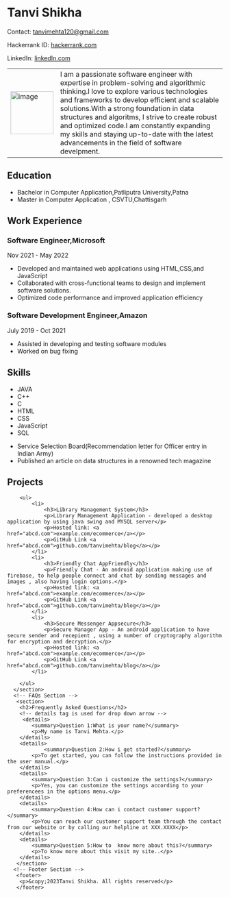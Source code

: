 <!DOCTYPE html>
<html lang="en">
<head>
    <meta charset="UTF-8">
    <meta name="viewport" content="width=device-width, initial-scale=1.0">
    <title>Resume</title>
</head>
<body>
    <!-- division -->
    <div>
        <h1>Tanvi Shikha</h1>
        <p>Contact: <a href="https://mail.google.com/mail/u/0/?hl=en/#inbox">tanvimehta120@gmail.com</a></p>
        <p>Hackerrank ID: <a href="https://www.hackerrank.com/dashboard">hackerrank.com</a></p>
        <p>LinkedIn: <a href="https://www.linkedin.com/feed/?trk=guest_homepage-basic_google-one-tap-submit">linkedIn.com</a></p>
    </div>
    <!-- table -->
    <table>
        <tr>
            <td>
                <img src="image.jpeg" alt="image" width="100" height="100">
            </td>
            <td>I am a passionate software engineer with expertise in problem-solving and algorithmic thinking.I love to explore various technologies and frameworks to develop efficient and scalable solutions.With a strong foundation in data structures and algoritms, I strive to create robust and optimized code.I am constantly expanding my skills and staying up-to-date with the latest advancements in the field of software develpment.</td>
        </tr>
    </table>
    <!-- EDUCATION SECTION -->
     <section>
        <h2>Education</h2>
        <ul>
            <li>Bachelor in Computer Application,Patliputra University,Patna</li>
            <li>Master in Computer Application , CSVTU,Chattisgarh</li>
        </ul>
     </section>
     <!-- WORK EXPERIENCE SECTION -->
     <section>
        <h2>Work Experience</h2>
        <div>
            <h3>Software Engineer,Microsoft</h3>
        <p>Nov 2021 - May 2022</p>
        <ul>
            <li>Developed and maintained web applications using HTML,CSS,and JavaScript</li>
            <li>Collaborated with cross-functional teams to design and implement software solutions.</li>
            <li>Optimized code performance and improved application efficiency</li>
        </ul>
        </div>
        <div>
           <h3>Software Development Engineer,Amazon</h3> 
           <p>July 2019 - Oct 2021</p>
           <ul>
            <li>Assisted in developing and testing software modules</li>
            <li>Worked on bug fixing</li>
           </ul>
        </div>   
     </section>
     <!-- SKILLS SECTION -->
     <section>
        <h2>Skills</h2>
        <ul>
            <li>JAVA</li>
            <li>C++</li>
            <li>C</li>
            <li>HTML</li>
            <li>CSS</li>
            <li>JavaScript</li>
            <li>SQL</li>
        </ul>
     </section>
     <!-- ACHIEVEMENT SECTION -->
     <section>
        <ul>
            <li>Service Selection Board(Recommendation letter for Officer entry in Indian Army)</li>
            <li>Published an article on data structures in a renowned tech magazine</li>
        </ul>
     </section>
     <!-- Pojects Section -->
      <section>
        <h2>Projects</h2>
        
        <ul>
            <li>
                <h3>Library Management System</h3>
                <p>Library Management Application - developed a desktop application by using java swing and MYSQL server</p>
                <p>Hosted link: <a href="abcd.com">example.com/ecommerce</a></p>
                <p>GitHub Link <a href="abcd.com">github.com/tanvimehta/blog</a></p>
            </li>
            <li>
                <h3>Friendly Chat AppFriendly</h3>
                <p>Friendly Chat - An android application making use of firebase, to help people connect and chat by sending messages and images , also having login options.</p>
                <p>Hosted link: <a href="abcd.com">example.com/ecommerce</a></p>
                <p>GitHub Link <a href="abcd.com">github.com/tanvimehta/blog</a></p>
            </li>
            <li>
                <h3>Secure Messenger Appsecure</h3> 
                <p>Secure Manager App - An android application to have secure sender and recepient , using a number of cryptography algorithm for encryption and decryption.</p>
                <p>Hosted link: <a href="abcd.com">example.com/ecommerce</a></p>
                <p>GitHub Link <a href="abcd.com">github.com/tanvimehta/blog</a></p>
            </li>
            
        </ul>
      </section>
      <!-- FAQs Section -->
       <section>
        <h2>Frequently Asked Questions</h2>
        <!-- details tag is used for drop down arrow -->
         <details>
            <summary>Question 1:What is your name?</summary>
            <p>My name is Tanvi Mehta.</p>
        </details>
        <details>
                <summary>Question 2:How i get started?</summary>
            <p>To get started, you can follow the instructions provided in the user manual.</p>
        </details>
        <details>
            <summary>Question 3:Can i customize the settings?</summary>
            <p>Yes, you can customize the settings according to your preferencees in the options menu.</p>
        </details>    
        <details>
            <summary>Question 4:How can i contact customer support?</summary>
            <p>You can reach our customer support team through the contact from our website or by calling our helpline at XXX.XXXX</p>
        </details>
        <details>
            <summary>Question 5:How to  know more about this?</summary>
            <p>To know more about this visit my site..</p>
        </details>
       </section>
      <!-- Footer Section -->
       <footer>
        <p>&copy;2023Tanvi Shikha. All rights reserved</p>
       </footer>
</body>
</html>
